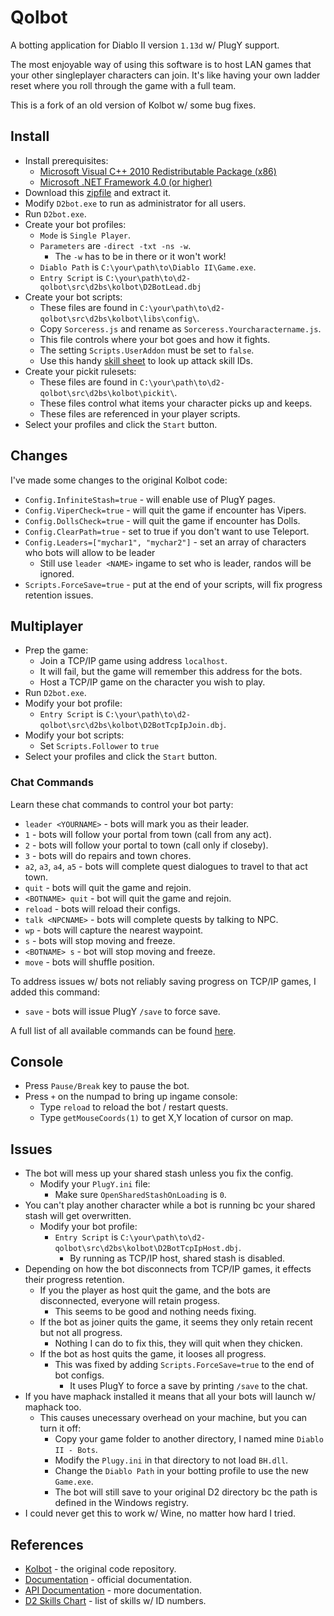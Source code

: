 # Qolbot

A botting application for Diablo II version ``1.13d`` w/ PlugY support.

The most enjoyable way of using this software is to host LAN games that your other singleplayer characters can join.  It's like having your own ladder reset where you roll through the game with a full team.

This is a fork of an old version of Kolbot w/ some bug fixes.

## Install

- Install prerequisites:
	- [Microsoft Visual C++ 2010 Redistributable Package (x86)](https://www.microsoft.com/en-us/download/details.aspx?id=5555)
	- [Microsoft .NET Framework 4.0 (or higher)](https://dotnet.microsoft.com/download/dotnet-framework)
- Download this [zipfile](https://github.com/whipowill/d2-qolbot/archive/master.zip) and extract it.
- Modify ``D2bot.exe`` to run as administrator for all users.
- Run ``D2bot.exe``.
- Create your bot profiles:
	- ``Mode`` is ``Single Player``.
	- ``Parameters`` are ``-direct -txt -ns -w``.
		- The ``-w`` has to be in there or it won't work!
	- ``Diablo Path`` is ``C:\your\path\to\Diablo II\Game.exe``.
	- ``Entry Script`` is ``C:\your\path\to\d2-qolbot\src\d2bs\kolbot\D2BotLead.dbj``
- Create your bot scripts:
	- These files are found in ``C:\your\path\to\d2-qolbot\src\d2bs\kolbot\libs\config\``.
	- Copy ``Sorceress.js`` and rename as ``Sorceress.Yourcharactername.js``.
	- This file controls where your bot goes and how it fights.
	- The setting ``Scripts.UserAddon`` must be set to ``false``.
	- Use this handy [skill sheet](https://user.xmission.com/~trevin/DiabloIIv1.09_Skills.html) to look up attack skill IDs.
- Create your pickit rulesets:
	- These files are found in ``C:\your\path\to\d2-qolbot\src\d2bs\kolbot\pickit\``.
	- These files control what items your character picks up and keeps.
	- These files are referenced in your player scripts.
- Select your profiles and click the ``Start`` button.

## Changes

I've made some changes to the original Kolbot code:

- ``Config.InfiniteStash=true`` - will enable use of PlugY pages.
- ``Config.ViperCheck=true`` - will quit the game if encounter has Vipers.
- ``Config.DollsCheck=true`` - will quit the game if encounter has Dolls.
- ``Config.ClearPath=true`` - set to true if you don't want to use Teleport.
- ``Config.Leaders=["mychar1", "mychar2"]`` - set an array of characters who bots will allow to be leader
	- Still use ``leader <NAME>`` ingame to set who is leader, randos will be ignored.
- ``Scripts.ForceSave=true`` - put at the end of your scripts, will fix progress retention issues.

## Multiplayer

- Prep the game:
	- Join a TCP/IP game using address ``localhost``.
	- It will fail, but the game will remember this address for the bots.
	- Host a TCP/IP game on the character you wish to play.
- Run ``D2bot.exe``.
- Modify your bot profile:
	- ``Entry Script`` is ``C:\your\path\to\d2-qolbot\src\d2bs\kolbot\D2BotTcpIpJoin.dbj``.
- Modify your bot scripts:
	- Set ``Scripts.Follower`` to ``true``
- Select your profiles and click the ``Start`` button.

### Chat Commands

Learn these chat commands to control your bot party:

- ``leader <YOURNAME>`` - bots will mark you as their leader.
- ``1`` - bots will follow your portal from town (call from any act).
- ``2`` - bots will follow your portal to town (call only if closeby).
- ``3`` - bots will do repairs and town chores.
- ``a2``, ``a3``, ``a4``, ``a5`` - bots will complete quest dialogues to travel to that act town.
- ``quit`` - bots will quit the game and rejoin.
- ``<BOTNAME> quit`` - bot will quit the game and rejoin.
- ``reload`` - bots will reload their configs.
- ``talk <NPCNAME>`` - bots will complete quests by talking to NPC.
- ``wp`` - bots will capture the nearest waypoint.
- ``s`` - bots will stop moving and freeze.
- ``<BOTNAME> s`` - bot will stop moving and freeze.
- ``move`` - bots will shuffle position.

To address issues w/ bots not reliably saving progress on TCP/IP games, I added this command:

- ``save`` - bots will issue PlugY ``/save`` to force save.

A full list of all available commands can be found [here](https://raw.githubusercontent.com/whipowill/d2-qolbot/master/src/d2bs/kolbot/libs/bots/Follower.js).

## Console

- Press ``Pause/Break`` key to pause the bot.
- Press ``+`` on the numpad to bring up ingame console:
	- Type ``reload`` to reload the bot / restart quests.
	- Type ``getMouseCoords(1)`` to get X,Y location of cursor on map.

## Issues

- The bot will mess up your shared stash unless you fix the config.
	- Modify your ``PlugY.ini`` file:
		- Make sure ``OpenSharedStashOnLoading`` is ``0``.
- You can't play another character while a bot is running bc your shared stash will get overwritten.
	- Modify your bot profile:
		- ``Entry Script`` is ``C:\your\path\to\d2-qolbot\src\d2bs\kolbot\D2BotTcpIpHost.dbj``.
			- By running as TCP/IP host, shared stash is disabled.
- Depending on how the bot disconnects from TCP/IP games, it effects their progress retention.
	- If you the player as host quit the game, and the bots are disconnected, everyone will retain progess.
		- This seems to be good and nothing needs fixing.
	- If the bot as joiner quits the game, it seems they only retain recent but not all progress.
		- Nothing I can do to fix this, they will quit when they chicken.
	- If the bot as host quits the game, it looses all progress.
		- This was fixed by adding ``Scripts.ForceSave=true`` to the end of bot configs.
			- It uses PlugY to force a save by printing ``/save`` to the chat.
- If you have maphack installed it means that all your bots will launch w/ maphack too.
	- This causes unecessary overhead on your machine, but you can turn it off:
		- Copy your game folder to another directory, I named mine ``Diablo II - Bots``.
		- Modify the ``Plugy.ini`` in that directory to not load ``BH.dll``.
		- Change the ``Diablo Path`` in your botting profile to use the new ``Game.exe``.
		- The bot will still save to your original D2 directory bc the path is defined in the Windows registry.
- I could never get this to work w/ Wine, no matter how hard I tried.

## References

- [Kolbot](https://github.com/kolton/d2bot-with-kolbot/tree/patch-113d-core15) - the original code repository.
- [Documentation](https://github.com/blizzhackers/documentation/blob/master/kolbot/Hotkeys.md/#hotkeys) - official documentation.
- [API Documentation](https://github.com/noah-/d2bs) - more documentation.
- [D2 Skills Chart](https://user.xmission.com/~trevin/DiabloIIv1.09_Skills.html) - list of skills w/ ID numbers.